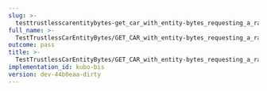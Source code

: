 ```yaml
---
slug: >-
  testtrustlesscarentitybytes-get_car_with_entity-bytes_requesting_a_range_from_the_end_of_a_file_(format-car)-body
full_name: >-
  TestTrustlessCarEntityBytes/GET_CAR_with_entity-bytes_requesting_a_range_from_the_end_of_a_file_(format=car)/Body
outcome: pass
title: >-
  TestTrustlessCarEntityBytes/GET_CAR_with_entity-bytes_requesting_a_range_from_the_end_of_a_file_(format=car)/Body
implementation_id: kubo-bis
version: dev-44b0eaa-dirty
---
```


